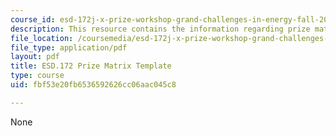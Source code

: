 ```yaml
---
course_id: esd-172j-x-prize-workshop-grand-challenges-in-energy-fall-2009
description: This resource contains the information regarding prize matrix template.
file_location: /coursemedia/esd-172j-x-prize-workshop-grand-challenges-in-energy-fall-2009/fbf53e20fb6536592626cc06aac045c8_MITESD_172JF09_matrix.pdf
file_type: application/pdf
layout: pdf
title: ESD.172 Prize Matrix Template
type: course
uid: fbf53e20fb6536592626cc06aac045c8

---
```

None